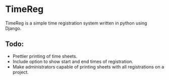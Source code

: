 TimeReg
=======
TimeReg is a simple time registration system written in python using Django.

Todo:
-----
* Prettier printing of time sheets.
* Include option to show start and end times of registration.
* Make administrators capable of printing sheets with all registrations on a project.
